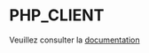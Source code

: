 PHP_CLIENT
==========

Veuillez consulter la <a href="https://github.com/GestiondeStock-SMB215/GestiondeStock/wiki">documentation</a>
